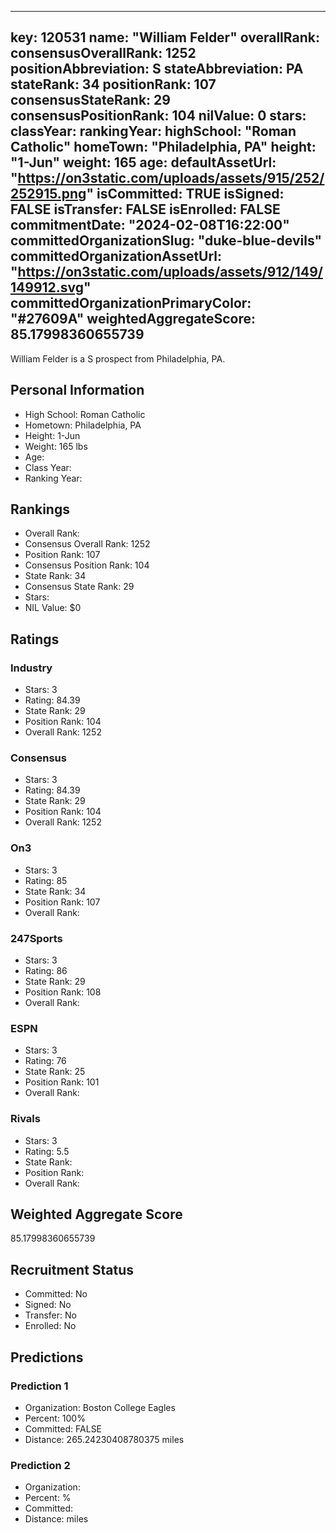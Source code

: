 ---
  key: 120531
  name: "William Felder"
  overallRank: 
  consensusOverallRank: 1252
  positionAbbreviation: S
  stateAbbreviation: PA
  stateRank: 34
  positionRank: 107
  consensusStateRank: 29
  consensusPositionRank: 104
  nilValue: 0
  stars: 
  classYear: 
  rankingYear: 
  highSchool: "Roman Catholic"
  homeTown: "Philadelphia, PA"
  height: "1-Jun"
  weight: 165
  age: 
  defaultAssetUrl: "https://on3static.com/uploads/assets/915/252/252915.png"
  isCommitted: TRUE
  isSigned: FALSE
  isTransfer: FALSE
  isEnrolled: FALSE
  commitmentDate: "2024-02-08T16:22:00"
  committedOrganizationSlug: "duke-blue-devils"
  committedOrganizationAssetUrl: "https://on3static.com/uploads/assets/912/149/149912.svg"
  committedOrganizationPrimaryColor: "#27609A"
  weightedAggregateScore: 85.17998360655739
  ---
  
  William Felder is a S prospect from Philadelphia, PA.
  
  ## Personal Information
  - High School: Roman Catholic
  - Hometown: Philadelphia, PA
  - Height: 1-Jun
  - Weight: 165 lbs
  - Age: 
  - Class Year: 
  - Ranking Year: 
  
  ## Rankings
  - Overall Rank: 
  - Consensus Overall Rank: 1252
  - Position Rank: 107
  - Consensus Position Rank: 104
  - State Rank: 34
  - Consensus State Rank: 29
  - Stars: 
  - NIL Value: $0
  
  ## Ratings
  
  ### Industry
  - Stars: 3
  - Rating: 84.39
  - State Rank: 29
  - Position Rank: 104
  - Overall Rank: 1252
  
  ### Consensus
  - Stars: 3
  - Rating: 84.39
  - State Rank: 29
  - Position Rank: 104
  - Overall Rank: 1252
  
  ### On3
  - Stars: 3
  - Rating: 85
  - State Rank: 34
  - Position Rank: 107
  - Overall Rank: 
  
  ### 247Sports
  - Stars: 3
  - Rating: 86
  - State Rank: 29
  - Position Rank: 108
  - Overall Rank: 
  
  ### ESPN
  - Stars: 3
  - Rating: 76
  - State Rank: 25
  - Position Rank: 101
  - Overall Rank: 
  
  ### Rivals
  - Stars: 3
  - Rating: 5.5
  - State Rank: 
  - Position Rank: 
  - Overall Rank: 
  
  ## Weighted Aggregate Score
  85.17998360655739
  
  ## Recruitment Status
  - Committed: No
  - Signed: No
  - Transfer: No
  - Enrolled: No
  
  
  
  ## Predictions
  
  ### Prediction 1
  - Organization: Boston College Eagles
  - Percent: 100%
  - Committed: FALSE
  - Distance: 265.24230408780375 miles
  
  ### Prediction 2
  - Organization: 
  - Percent: %
  - Committed: 
  - Distance:  miles
  